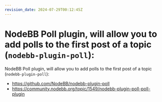 ```yaml
---
revision_date: 2024-07-29T00:12:45Z
---
```

# NodeBB Poll plugin, will allow you to add polls to the first post of a topic (`nodebb-plugin-poll`):
NodeBB Poll plugin, will allow you to add polls to the first post of a topic (`nodebb-plugin-poll`):
* https://github.com/NodeBB/nodebb-plugin-poll
* https://community.nodebb.org/topic/1549/nodebb-plugin-poll-poll-plugin